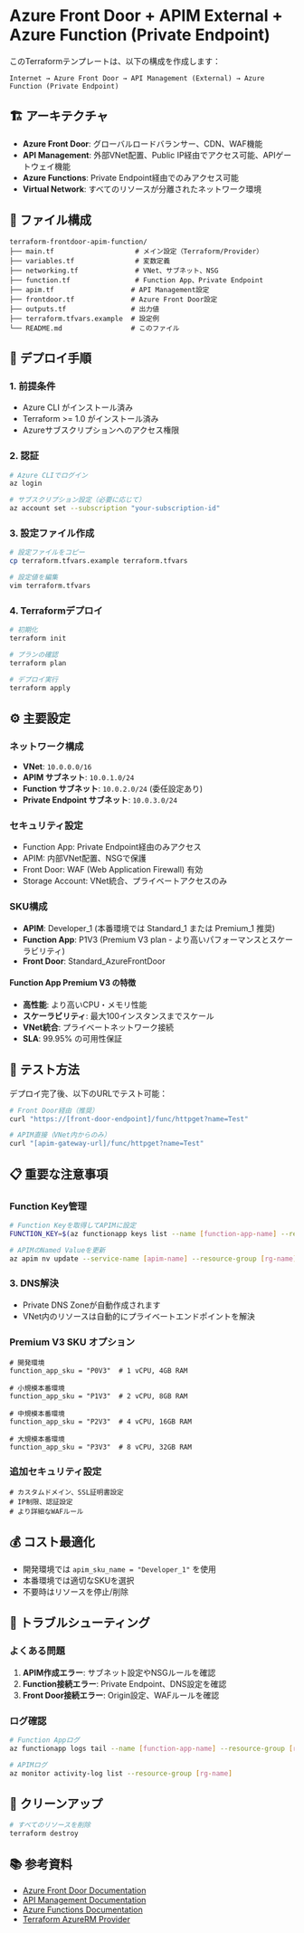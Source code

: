 # Azure Front Door + APIM External + Azure Function (Private Endpoint)

このTerraformテンプレートは、以下の構成を作成します：

```
Internet → Azure Front Door → API Management (External) → Azure Function (Private Endpoint)
```

## 🏗️ アーキテクチャ

- **Azure Front Door**: グローバルロードバランサー、CDN、WAF機能
- **API Management**: 外部VNet配置、Public IP経由でアクセス可能、APIゲートウェイ機能
- **Azure Functions**: Private Endpoint経由でのみアクセス可能
- **Virtual Network**: すべてのリソースが分離されたネットワーク環境

## 📁 ファイル構成

```
terraform-frontdoor-apim-function/
├── main.tf                    # メイン設定（Terraform/Provider）
├── variables.tf               # 変数定義
├── networking.tf              # VNet、サブネット、NSG
├── function.tf                # Function App、Private Endpoint
├── apim.tf                   # API Management設定
├── frontdoor.tf              # Azure Front Door設定
├── outputs.tf                # 出力値
├── terraform.tfvars.example  # 設定例
└── README.md                 # このファイル
```

## 🚀 デプロイ手順

### 1. 前提条件

- Azure CLI がインストール済み
- Terraform >= 1.0 がインストール済み
- Azureサブスクリプションへのアクセス権限

### 2. 認証

```bash
# Azure CLIでログイン
az login

# サブスクリプション設定（必要に応じて）
az account set --subscription "your-subscription-id"
```

### 3. 設定ファイル作成

```bash
# 設定ファイルをコピー
cp terraform.tfvars.example terraform.tfvars

# 設定値を編集
vim terraform.tfvars
```

### 4. Terraformデプロイ

```bash
# 初期化
terraform init

# プランの確認
terraform plan

# デプロイ実行
terraform apply
```

## ⚙️ 主要設定

### ネットワーク構成

- **VNet**: `10.0.0.0/16`
- **APIM サブネット**: `10.0.1.0/24`
- **Function サブネット**: `10.0.2.0/24` (委任設定あり)
- **Private Endpoint サブネット**: `10.0.3.0/24`

### セキュリティ設定

- Function App: Private Endpoint経由のみアクセス
- APIM: 内部VNet配置、NSGで保護
- Front Door: WAF (Web Application Firewall) 有効
- Storage Account: VNet統合、プライベートアクセスのみ

### SKU構成

- **APIM**: Developer_1 (本番環境では Standard_1 または Premium_1 推奨)
- **Function App**: P1V3 (Premium V3 plan - より高いパフォーマンスとスケーラビリティ)
- **Front Door**: Standard_AzureFrontDoor

#### Function App Premium V3 の特徴
- **高性能**: より高いCPU・メモリ性能
- **スケーラビリティ**: 最大100インスタンスまでスケール
- **VNet統合**: プライベートネットワーク接続
- **SLA**: 99.95% の可用性保証

## 🧪 テスト方法

デプロイ完了後、以下のURLでテスト可能：

```bash
# Front Door経由（推奨）
curl "https://[front-door-endpoint]/func/httpget?name=Test"

# APIM直接（VNet内からのみ）
curl "[apim-gateway-url]/func/httpget?name=Test"
```

## 📋 重要な注意事項

### Function Key管理

```bash
# Function Keyを取得してAPIMに設定
FUNCTION_KEY=$(az functionapp keys list --name [function-app-name] --resource-group [rg-name] --query "functionKeys.default" -o tsv)

# APIMのNamed Valueを更新
az apim nv update --service-name [apim-name] --resource-group [rg-name] --named-value-id function-key --value $FUNCTION_KEY
```

### 3. DNS解決

- Private DNS Zoneが自動作成されます
- VNet内のリソースは自動的にプライベートエンドポイントを解決

### Premium V3 SKU オプション

```hcl
# 開発環境
function_app_sku = "P0V3"  # 1 vCPU, 4GB RAM

# 小規模本番環境
function_app_sku = "P1V3"  # 2 vCPU, 8GB RAM

# 中規模本番環境
function_app_sku = "P2V3"  # 4 vCPU, 16GB RAM

# 大規模本番環境
function_app_sku = "P3V3"  # 8 vCPU, 32GB RAM
```

### 追加セキュリティ設定

```hcl
# カスタムドメイン、SSL証明書設定
# IP制限、認証設定
# より詳細なWAFルール
```

## 💰 コスト最適化

- 開発環境では `apim_sku_name = "Developer_1"` を使用
- 本番環境では適切なSKUを選択
- 不要時はリソースを停止/削除

## 🐛 トラブルシューティング

### よくある問題

1. **APIM作成エラー**: サブネット設定やNSGルールを確認
2. **Function接続エラー**: Private Endpoint、DNS設定を確認
3. **Front Door接続エラー**: Origin設定、WAFルールを確認

### ログ確認

```bash
# Function Appログ
az functionapp logs tail --name [function-app-name] --resource-group [rg-name]

# APIMログ
az monitor activity-log list --resource-group [rg-name]
```

## 🧹 クリーンアップ

```bash
# すべてのリソースを削除
terraform destroy
```

## 📚 参考資料

- [Azure Front Door Documentation](https://docs.microsoft.com/azure/frontdoor/)
- [API Management Documentation](https://docs.microsoft.com/azure/api-management/)
- [Azure Functions Documentation](https://docs.microsoft.com/azure/azure-functions/)
- [Terraform AzureRM Provider](https://registry.terraform.io/providers/hashicorp/azurerm/latest)
